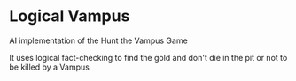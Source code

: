 # Logical Vampus

AI implementation of the Hunt the Vampus Game

It uses logical fact-checking to find the gold and don't die in the pit or not to be killed by a Vampus